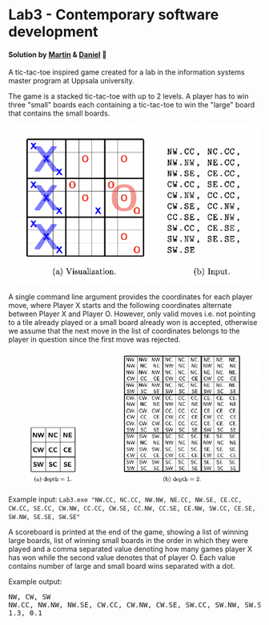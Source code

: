 # Lab3 - Contemporary software development
#### Solution by [Martin](https://github.com/bergstr) & [Daniel](https://github.com/DDaaNNee) 🚀

A tic-tac-toe inspired game created for a lab in the information systems master program at Uppsala university.


The game is a stacked tic-tac-toe with up to 2 levels. A player has to win three "small" boards each containing 
a tic-tac-toe to win the "large" board that contains the small boards.

![Tic tac toe](tic-tac-toe.png?raw=true "Tic tac toe")

A single command line argument provides the coordinates for each player move, where Player X starts and the following coordinates alternate between Player X and Player O. 
However, only valid moves i.e. not pointing to a tile already played or a small board already won is accepted, 
otherwise we assume that the next move in the list of coordinates belongs to the player in question since the first move was rejected.

![Coordinates](coordinates.png?raw=true "Coordinates")


Example input: `Lab3.exe "NW.CC, NC.CC, NW.NW, NE.CC, NW.SE, CE.CC, CW.CC, SE.CC, CW.NW, CC.CC, CW.SE, CC.NW, CC.SE, CE.NW, SW.CC, CE.SE, SW.NW, SE.SE, SW.SE"`

A scoreboard is printed at the end of the game, showing a list of winning large boards, list of winning small boards in the order in which they were played 
and a comma separated value denoting how many games player X has won while the second value denotes that of player O. Each value contains number of large and small board wins separated with a dot.

Example output:

<pre>NW, CW, SW<br>NW.CC, NW.NW, NW.SE, CW.CC, CW.NW, CW.SE, SW.CC, SW.NW, SW.SE<br>1.3, 0.1</pre>
